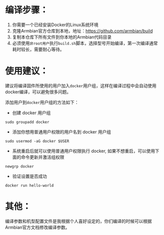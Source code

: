 # 编译步骤：
1. 你需要一个已经安装Docker的Linux系统环境
2. 克隆Armbian官方仓库到本地，地址：https://github.com/armbian/build
3. 复制本仓库下所有文件到你本地的Armbian代码目录
4. 必须使用`非root用户`执行`build.sh`脚本，选择型号开始编译，第一次编译通常耗时较长，需要耐心等待。


# 使用建议：
  建议将编译固件所使用的用户加入`docker`用户组，这样在编译过程中会自动使用docker编译，可以避免很多问题。
  
  添加用户到`docker`用户组的方法如下：
  - 创建 docker 用户组
  ```
  sudo groupadd docker
  ```
  - 添加你想用普通用户权限的用户名到 docker 用户组
  ```
  sudo usermod -aG docker $USER
  ```
  - 系统重启后就可以使用普通用户权限执行 docker, 如果不想重启，可以使用下面的命令更新并激活组权限
  ```
  newgrp docker
  ```
  - 验证设置是否成功
  ```
  docker run hello-world
  ```


# 其他：
  编译参数和机型配置文件是我根据个人喜好设定的，你们编译的时候可以根据Armbian官方文档修改编译参数。
